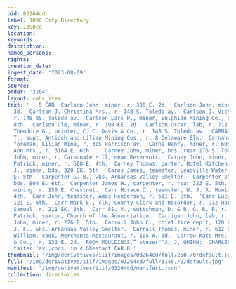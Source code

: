 ```yaml
---
pid: 03264cd
label: 1890 City Directory
key: 1890cd
location: 
keywords: 
description: 
named_persons: 
rights: 
creation_date: 
ingest_date: '2023-08-09'
format: 
source: 
order: '3264'
layout: cmhc_item
text: '   5 CAR  Carlson John, miner, r. 398 E. 2d.  Carlson John, miner, r. 529 E.
  3d.  Carlson J. Christina Mrs., r. 148 S. Toledo ay.  Carlson J. Victor, printer,
  r. 148 8S. Toledo av.  Carlson Lars P., miner, Sulphide Mining Co., bds. 400 E.
  8th.  Carlson Ole, miner, r. 398 KE. 2d.  Carlson Oscar, lab, r. 712 W. Elm.  Carlson
  Theodore G., printer, C. C. Davis & Co., r. 148 S. Toledo av.  CARNAHAN CHARLES
  T., supt, Antioch and Lilian Mining Cos., r. 8 Delaware Blk.  Carnahan John S.,
  foreman, Lilian Mine, r. 305 Harrison av.  Carne Henry, miner, r. 605 E. 7th.  Carney
  Ann Mrs., r. 3184 E. 6th. .  Carney John, miner, bds. rear 176 S. Toledo av.  Carney
  John, miner, r. Carbonate Hill, near Reservoir.  Carney John, miner, r. 732 E. 6th.  Carney
  Patrick, miner, r. 608 E. 4th.  Carney Thomas, porter, Hotel Kitchen.  Carney W.
  J., miner, bds. 320 EK. 5th.  Carns James, teamster, Leadville Water Co., r. 121
  E. 5th.  Carpenter G. B., wks. Arkansas Valley Smelter.  Carpenter James, miner,
  bds. 804 E. 6th.  Carpenter James H., carpenter, r. rear 323 E. 5th.  Carr George,
  mining, r. 150 E. Chestnut.  Carr Horace C., teamster, W. J. A. Howie, r. 133 W.
  4th.  Carr John, teamster, Amos Henderson, r. 611 E. 5th.  ‘Carr Lucy V. Mrs., r.
  121 E. 6th.  Carr Mark E., clk, County Clerk and Recorder, r. 912 Harri- son av.  Carr
  Samuel, r. 211 EK. 8th.  Carr 8S. V., switchman, D. & R. G. R. R, r. 1319 N. Poplar.  Carragher
  Patrick, sexton, Church of the Annunciation.  Carrigan John, lab, r. 520 W. Chestnut.  Carroll
  John, miner, r. 226 E. 5th.  Carroll John C., chief fire dep’t, 120 E. 2d.  Carroll
  J. F., wks. Arkansas Valley Smelter.  Carroll Thomas, miner, r. 612 E. 7th.  Carroll
  William, cook, Merchants Restaurant, r. 105 W. 3d.  Carrow Kate Mrs, (IX. Carrow
  & Co.,) r. 132 E. 2d.  ROOM MOULDINGS,” stezer""J, J, QUINN:  CHARLES LEITZMANN
  taiter''av.,cors. im ¢ Ghestant CAR 8 '
thumbnail: "/img/derivatives/iiif/images/03264cd/full/250,/0/default.jpg"
full: "/img/derivatives/iiif/images/03264cd/full/1140,/0/default.jpg"
manifest: "/img/derivatives/iiif/03264cd/manifest.json"
collection: directories
---
```

